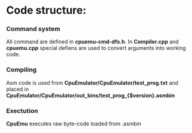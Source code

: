# Code structure:

### Command system

All command are defined in **cpuemu-cmd-dfs.h**. In **Compiler.cpp** and **cpuemu.cpp** special defiens are used to convert arguments into working code.

### Compiling

Asm code is used from **CpuEmulator/CpuEmulator/test_prog.txt** and placed in **CpuEmulator/CpuEmulator/out_bins/test_prog_{$version}.asmbin** 

### Exectution

**CpuEmu** executes raw byte-code loaded from .asmbin  
